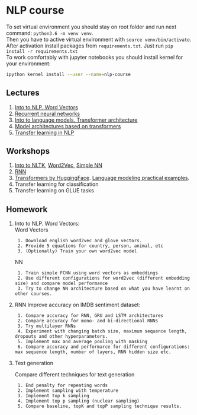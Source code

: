 # NLP course

To set virtual environment you should stay on root folder and run next command: `python3.6 -m venv venv`.  
Then you have to active virtual environment with `source venv/bin/activate`.  
After activation install packages from `requirements.txt`. Just run `pip install -r requirements.txt`  
To work comfortably with jupyter notebooks you should install kernel for your environment:
```bash
ipython kernel install --user --name=nlp-course
```

## Lectures

1. [Into to NLP. Word Vectors](https://docs.google.com/presentation/d/1xFc0h9nrc1lrAHKsRC3WHWrA9RxVW6J5BqdWvM-16Lk/edit?usp=sharing)
2. [Recurrent neural networks](https://docs.google.com/presentation/d/13ar7A9MWugvGeD-07FhRR8UVPs7JZrQhM4xuKsU0oW8/edit?usp=sharing)
3. [Into to language models. Transformer architecture](https://docs.google.com/presentation/d/1KprnkUt1b8feQhCySrSEdu9qkHE8P4OnpcpZ9wIWNqk/edit?usp=sharing)
4. [Model architectures based on transformers](https://docs.google.com/presentation/d/18BXSICqYYu1ymAOqaHMhqB1z85vVwpZHWiWxIdaOG5c/edit?usp=sharing)
5. [Transfer learning in NLP](https://docs.google.com/presentation/d/1BcIBxfrEK_H6q2iZ5Aotzi6pZljIAYgWH2rtOLWRmhc/edit?usp=sharing)

## Workshops
1. [Into to NLTK](https://github.com/vitaliyradchenko/nlp-course/blob/master/workshops/NLTK.ipynb), 
[Word2Vec](https://github.com/vitaliyradchenko/nlp-course/blob/master/workshops/Word2Vec.ipynb), 
[Simple NN](https://github.com/vitaliyradchenko/nlp-course/blob/master/workshops/Simple%20NN.ipynb)
2. [RNN](https://github.com/vitaliyradchenko/nlp-course/blob/master/workshops/RNN.ipynb)
3. [Transformers by HuggingFace](https://github.com/vitaliyradchenko/nlp-course/blob/master/workshops/Into%20to%20transformers%20by%20HuggingFace.ipynb). [Language modeling practical examples](https://github.com/vitaliyradchenko/nlp-course/blob/master/workshops/Language%20models.ipynb).
4. Transfer learning for classification
5. Transfer learning on GLUE tasks

## Homework
1. Into to NLP. Word Vectors:<br>
    Word Vectors
    
        1. Download english word2vec and glove vectors. 
        2. Provide 5 equations for country, person, animal, etc
        3. (Optionally) Train your own word2vec model 

    NN
    
        1. Train simple FCNN using word vectors as embeddings
        2. Use different configurations for word2vec (different embedding size) and compare model performance
        3. Try to change NN architecture based on what you have learnt on other courses.

2. RNN
    Improve accuracy on IMDB sentiment dataset:
        
        1. Compare accuracy for RNN, GRU and LSTM architectures
        2. Compare accuracy for mono- and bi-directional RNNs
        3. Try multilayer RNNs
        4. Experiment with changing batch size, maximum sequence length, dropouts and other hyperparameters.
        5. Implement max and average pooling with masking
        6. Compare accuracy and performarce for different configurations: max sequence length, number of layers, RNN hidden size etc.
        
3. Text generation

    Compare different techniques for text generation
    
        1. End penalty for repeating words
        2. Implement sampling with temperature
        3. Implement top k sampling
        4. Implement top p sampling (nuclear sampling)
        5. Compare baseline, topK and topP sampling technique results.
       
